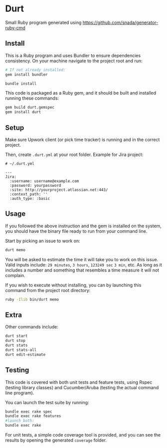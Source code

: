 # Durt

Small Ruby program generated using https://github.com/snada/generator-ruby-cmd

## Install

This is a Ruby program and uses Bundler to ensure dependencies consistency. On your machine navigate to the project root and run:

```bash
# If not already installed:
gem install bundler

bundle install
```

This code is packaged as a Ruby gem, and it should be built and installed running these commands:

```bash
gem build durt.gemspec
gem install durt
```

## Setup

Make sure Upwork client (or pick time tracker) is running and in the correct
project.

Then, create `.durt.yml` at your root folder. Example for Jira project:

```
# ~/.durt.yml

---
Jira:
  :username: username@example.com
  :password: yourpassword
  :site: http://yourproject.atlassian.net:443/
  :context_path: ''
  :auth_type: :basic
```

## Usage

If you followed the above instruction and the gem is installed on the system, you should have the binary file ready to run from your command line.

Start by picking an issue to work on:

```bash
durt memo
```

You will be asked to estimate the time it will take you to work on this issue.
Valid inputs include: `29 minutes`, `3 hours`, `123249 sec` `3 min`, etc.
As long as it includes a number and something that resembles a time measure it
will not complain.

If you wish to execute without installing, you can by launching this command from the project root directory:

```bash
ruby -Ilib bin/durt memo
```

## Extra

Other commands include:

```bash
durt start
durt stop
durt stats
durt stats-all
durt edit-estimate
```

## Testing

This code is covered with both unit tests and feature tests, using Rspec (testing library classes) and Cucumber/Aruba (testing the actual command line program).

You can launch the test suite by running:

```bash
bundle exec rake spec
bundle exec rake features
#launch both:
bundle exec rake
```

For unit tests, a simple code coverage tool is provided, and you can see the results by opening the generated `coverage` folder.
